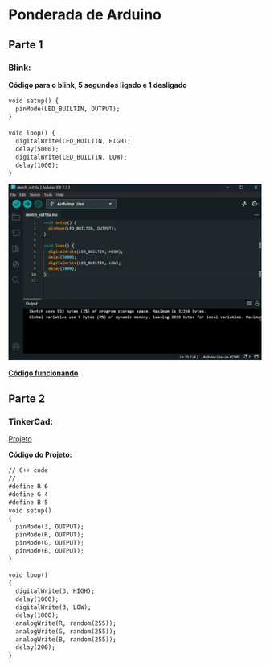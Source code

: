 # Ponderada de Arduino

## **Parte 1**

### Blink:

**Código para o blink, 5 segundos ligado e 1 desligado**

```
void setup() {
  pinMode(LED_BUILTIN, OUTPUT);
}

void loop() {
  digitalWrite(LED_BUILTIN, HIGH);  
  delay(5000);                      
  digitalWrite(LED_BUILTIN, LOW);   
  delay(1000);                      
}

```
<img src="image (6).png" alt="Blink">

[**Código funcionando**](https://youtu.be/5nNRW5TTODQ)

## **Parte 2**

### TinkerCad:

[Projeto](https://www.tinkercad.com/things/hRPRlcwMMXG/editel?sharecode=SGhSdjqDoCzESckULB_oFYcz2jFtmdcwp4eqvEl_VWg)

**Código do Projeto:**

```
// C++ code
//
#define R 6
#define G 4
#define B 5
void setup()
{
  pinMode(3, OUTPUT);
  pinMode(R, OUTPUT);
  pinMode(G, OUTPUT);
  pinMode(B, OUTPUT);
}

void loop()
{
  digitalWrite(3, HIGH);
  delay(1000);
  digitalWrite(3, LOW);
  delay(1000);
  analogWrite(R, random(255));
  analogWrite(G, random(255));
  analogWrite(B, random(255));
  delay(200);
}
```
